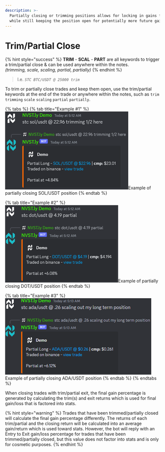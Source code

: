 ```yaml
---
description: >-
  Partially closing or trimming positions allows for locking in gains for stats
  while still keeping the position open for potentially more future gains
---
```


# Trim/Partial Close

{% hint style="success" %}
**TRIM** - **SCAL** - **PART** are all keywords to trigger a trim/partial close & can be used anywhere within the notes.\
_(trimming, scale, scaling, partial, partially)_
{% endhint %}

> I.e. _`STC BTC/USDT @ 25000 trim`_

To trim or partially close trades and keep them open, use the trim/partial keywords at the end of the trade or anywhere within the notes, such as `trim` `trimming` `scale` `scaling` `partial` `partially`.&#x20;

{% tabs %}
{% tab title="Example #1" %}
![](<../.gitbook/assets/image (6).png>)Example of partially closing SOL/USDT position
{% endtab %}

{% tab title="Example #2" %}
![](<../.gitbook/assets/image (1) (1).png>)Example of partially closing DOT/USDT position
{% endtab %}

{% tab title="Example #3" %}
![](<../.gitbook/assets/image (2) (1).png>)Example of partially closing ADA/USDT position
{% endtab %}
{% endtabs %}

When closing trades with trim/partial exit, the final gain percentage is generated by calculating the trim(s) and exit returns which is used for final gain/loss that is factored into stats.

{% hint style="warning" %}
Trades that have been trimmed/partially closed will calculate the final gain percentage differently. The returns of each trim/partial and the closing return will be calculated into an average gain/return which is used toward stats. However, the bot will reply with an Entry to Exit gain/loss percentage for trades that have been trimmed/partially closed, but this value does not factor into stats and is only for cosmetic purposes.
{% endhint %}
